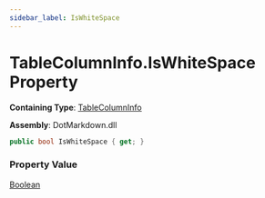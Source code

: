 ```yaml
---
sidebar_label: IsWhiteSpace
---
```


# TableColumnInfo\.IsWhiteSpace Property

**Containing Type**: [TableColumnInfo](../index.md)

**Assembly**: DotMarkdown\.dll

```csharp
public bool IsWhiteSpace { get; }
```

### Property Value

[Boolean](https://docs.microsoft.com/en-us/dotnet/api/system.boolean)

